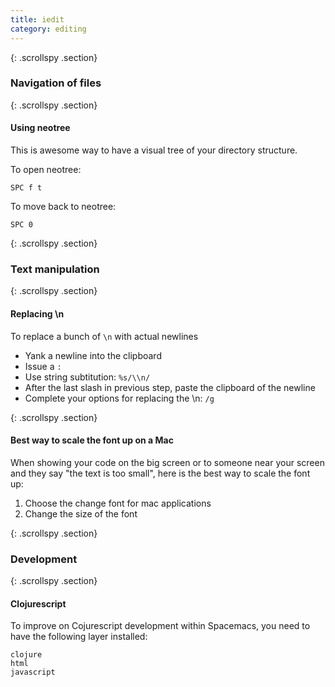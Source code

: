 ```yaml
---
title: iedit
category: editing
---
```


{: .scrollspy .section}
### Navigation of files

{: .scrollspy .section}
#### Using neotree

This is awesome way to have a visual tree of your directory structure.

To open neotree:

```
SPC f t
```

To move back to neotree:

```
SPC 0
```

{: .scrollspy .section}
### Text manipulation

{: .scrollspy .section}
#### Replacing \n

To replace a bunch of `\n` with actual newlines

* Yank a newline into the clipboard
* Issue a `:`
* Use string subtitution: `%s/\\n/`
* After the last slash in previous step, paste the clipboard of the newline
* Complete your options for replacing the \n: `/g`

{: .scrollspy .section}
#### Best way to scale the font up on a Mac

When showing your code on the big screen or to someone near your screen and they say "the text is too small", here is the best way to scale the font up:

1. Choose the change font for mac applications
1. Change the size of the font

{: .scrollspy .section}
### Development 

{: .scrollspy .section}
#### Clojurescript

To improve on Cojurescript development within Spacemacs, you need to have the following layer installed:

```
clojure
html
javascript
```
